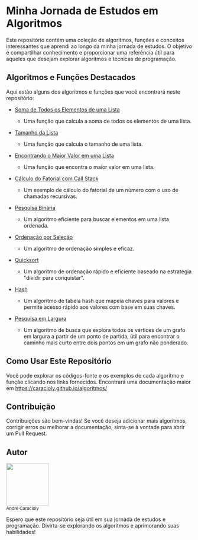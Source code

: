 # Minha Jornada de Estudos em Algoritmos

Este repositório contém uma coleção de algoritmos, funções e conceitos interessantes que aprendi ao longo da minha jornada de estudos. O objetivo é compartilhar conhecimento e proporcionar uma referência útil para aqueles que desejam explorar algoritmos e técnicas de programação.

## Algoritmos e Funções Destacados

Aqui estão alguns dos algoritmos e funções que você encontrará neste repositório:

- [Soma de Todos os Elementos de uma Lista](https://github.com/Caracioly/algoritmos/blob/main/codigos/soma.py)
  - Uma função que calcula a soma de todos os elementos de uma lista.

- [Tamanho da Lista](https://github.com/Caracioly/algoritmos/blob/main/codigos/len.py)
  - Uma função que calcula o tamanho de uma lista.

- [Encontrando o Maior Valor em uma Lista](https://github.com/Caracioly/algoritmos/blob/main/codigos/maior_valor.py)
  - Uma função que encontra o maior valor em uma lista.

- [Cálculo do Fatorial com Call Stack](https://github.com/Caracioly/algoritmos/blob/main/codigos/fatorial.py)
  - Um exemplo de cálculo do fatorial de um número com o uso de chamadas recursivas.

- [Pesquisa Binária](https://github.com/Caracioly/algoritmos/blob/main/codigos/pesquisa_binaria.py)
  - Um algoritmo eficiente para buscar elementos em uma lista ordenada.

- [Ordenação por Seleção](https://github.com/Caracioly/algoritmos/blob/main/codigos/ordenacao_selecao.py)
  - Um algoritmo de ordenação simples e eficaz.

- [Quicksort](https://github.com/Caracioly/algoritmos/blob/main/codigos/quicksort.py)
  - Um algoritmo de ordenação rápido e eficiente baseado na estratégia "dividir para conquistar".

- [Hash](https://github.com/Caracioly/algoritmos/blob/main/codigos/hash.py)
  - Um algoritmo de tabela hash que mapeia chaves para valores e permite acesso rápido aos valores com base em suas chaves.

- [Pesquisa em Largura](https://github.com/Caracioly/algoritmos/blob/main/codigos/pesquisa_em_largura.py)
  - Um algoritmo de busca que explora todos os vértices de um grafo em largura a partir de um ponto de partida, útil para encontrar o caminho mais curto entre dois pontos em um grafo não ponderado.

## Como Usar Este Repositório

Você pode explorar os códigos-fonte e os exemplos de cada algoritmo e função clicando nos links fornecidos.
Encontrará uma documentação maior em https://caracioly.github.io/algoritmos/

## Contribuição

Contribuições são bem-vindas! Se você deseja adicionar mais algoritmos, corrigir erros ou melhorar a documentação, sinta-se à vontade para abrir um Pull Request.

## Autor

<img loading="lazy" src="https://avatars.githubusercontent.com/u/120474277?v=4" width=115><br>[<sub>André Caracioly</sub>](https://github.com/Caracioly)

Espero que este repositório seja útil em sua jornada de estudos e programação. Divirta-se explorando os algoritmos e aprimorando suas habilidades!
